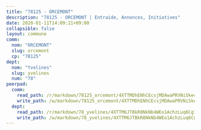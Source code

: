 ```yaml
---
title: "78125 - ORCEMONT"
description: "78125 - ORCEMONT | Entraide, Annonces, Initiatives"
date: 2020-01-11T14:09:21+09:00
collapsible: false
layout: commune
comm:
  nom: "ORCEMONT"
  slug: orcemont
  cp: "78125"
dept:
  nom: "Yvelines"
  slug: yvelines
  num: "78"
peerpad:
  comm:
    read_path: /r/markdown/78125_orcemont/4XTTMDhENhCEcsjMDAwaPRVNiSke4CxK3sB6cCei5deVPbisT
    write_path: /w/markdown/78125_orcemont/4XTTMDhENhCEcsjMDAwaPRVNiSke4CxK3sB6cCei5deVPbisT-K3TgUFqbqe2HUXJBp9p66FGSiRT1sbPYc5VZiHwsGdzCnvXGkchLnh8JnkzXHYnfpkSvTp6smAz4V8Bdz2kUD8YLLQzCxUgNLqo8hrhAzFdeWTkpQcSuMu6pPxeMh8rDZT5Yo4zm
  dept:
    read_path: /r/markdown/78_yvelines/4XTTM6JTBkR8NkNb4WEo1AchzLuq6Cg73ydg7w9pErcQZA13p
    write_path: /w/markdown/78_yvelines/4XTTM6JTBkR8NkNb4WEo1AchzLuq6Cg73ydg7w9pErcQZA13p-K3TgUBFRQCPZwoWqJkunXeSjdgbtU3xzUSsui8DBc3rCTw6mbo4gNvfQRdE99JD3AnVW7fzseq687LKfGWCfAPajih5ByiZ3SpFz1r449oWaDnM5BHKZTbYtf6pEhRvzWbcazhrS
---
```


